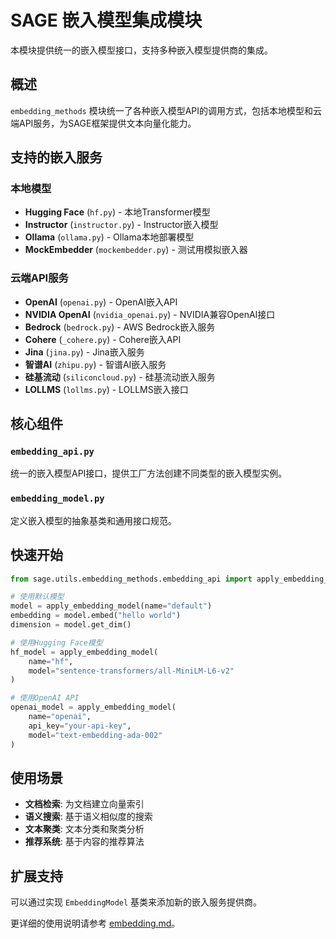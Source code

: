 # SAGE 嵌入模型集成模块

本模块提供统一的嵌入模型接口，支持多种嵌入模型提供商的集成。

## 概述

`embedding_methods` 模块统一了各种嵌入模型API的调用方式，包括本地模型和云端API服务，为SAGE框架提供文本向量化能力。

## 支持的嵌入服务

### 本地模型
- **Hugging Face** (`hf.py`) - 本地Transformer模型
- **Instructor** (`instructor.py`) - Instructor嵌入模型
- **Ollama** (`ollama.py`) - Ollama本地部署模型
- **MockEmbedder** (`mockembedder.py`) - 测试用模拟嵌入器

### 云端API服务
- **OpenAI** (`openai.py`) - OpenAI嵌入API
- **NVIDIA OpenAI** (`nvidia_openai.py`) - NVIDIA兼容OpenAI接口
- **Bedrock** (`bedrock.py`) - AWS Bedrock嵌入服务
- **Cohere** (`_cohere.py`) - Cohere嵌入API
- **Jina** (`jina.py`) - Jina嵌入服务
- **智谱AI** (`zhipu.py`) - 智谱AI嵌入服务
- **硅基流动** (`siliconcloud.py`) - 硅基流动嵌入服务
- **LOLLMS** (`lollms.py`) - LOLLMS嵌入接口

## 核心组件

### `embedding_api.py`
统一的嵌入模型API接口，提供工厂方法创建不同类型的嵌入模型实例。

### `embedding_model.py`
定义嵌入模型的抽象基类和通用接口规范。

## 快速开始

```python
from sage.utils.embedding_methods.embedding_api import apply_embedding_model

# 使用默认模型
model = apply_embedding_model(name="default")
embedding = model.embed("hello world")
dimension = model.get_dim()

# 使用Hugging Face模型
hf_model = apply_embedding_model(
    name="hf", 
    model="sentence-transformers/all-MiniLM-L6-v2"
)

# 使用OpenAI API
openai_model = apply_embedding_model(
    name="openai",
    api_key="your-api-key",
    model="text-embedding-ada-002"
)
```

## 使用场景

- **文档检索**: 为文档建立向量索引
- **语义搜索**: 基于语义相似度的搜索
- **文本聚类**: 文本分类和聚类分析
- **推荐系统**: 基于内容的推荐算法

## 扩展支持

可以通过实现 `EmbeddingModel` 基类来添加新的嵌入服务提供商。

更详细的使用说明请参考 [embedding.md](./embedding.md)。
